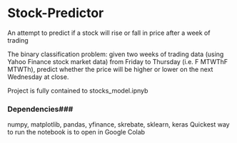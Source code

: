 # Stock-Predictor
An attempt to predict if a stock will rise or fall in price after a week of trading

The binary classification problem: given two weeks of trading data (using Yahoo Finance stock market data) from Friday to Thursday (i.e. F MTWThF MTWTh), predict whether the price will be higher or lower on the next Wednesday at close.

Project is fully contained to stocks_model.ipnyb

### Dependencies### 
numpy, matplotlib, pandas, yfinance, skrebate, sklearn, keras
Quickest way to run the notebook is to open in Google Colab
